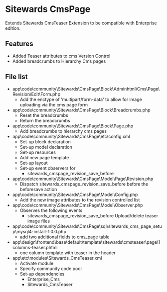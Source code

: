 Sitewards CmsPage
=================

Extends Sitewards CmsTeaser Extension to be compatible with Enterprise edition.

Features
------------------
* Added Teaser attributes to cms Version Control
* Added breadcrumbs to Hierarchy Cms pages

File list
------------------
* app\code\community\Sitewards\CmsPage\Block\Adminhtml\Cms\Page\Revision\Edit\Form.php
    * Add the enctype of 'multipart/form-data' to allow for image uploading via the cms page form
* app\code\community\Sitewards\CmsPage\Block\Breadcrumbs.php
     * Reset the breadcrumbs
     * Return the breadcrumbs
* app\code\community\Sitewards\CmsPage\Block\Page.php
    * Add breadcrumbs to hierarchy cms pages
* app\code\community\Sitewards\CmsPage\etc\config.xml
    * Set-up block declaration
    * Set-up model declaration
    * Set-up resources
    * Add new page template
    * Set-up layout
    * Set-up event observers for
        * sitewards_cmspage_revision_save_before
* app\code\community\Sitewards\CmsPage\Model\Page\Revision.php
    * Dispatch sitewards_cmspage_revision_save_before before the beforesave action
* app\code\community\Sitewards\CmsPage\Model\Config.php
    * Add the new image attributes to the revision controlled list
* app\code\community\Sitewards\CmsPage\Model\Observer.php
    * Observes the following events
       * sitewards_cmspage_revision_save_before
         Upload/delete teaser image files
* app\code\community\Sitewards\CmsPage\sql\sitewards_cms_page_setup\mysql4-install-1.0.0.php
    * add two additional fields to cms_page table
* app\design\frontend\base\default\template\sitewards\cmsteaser\page\1columns-teaser.phtml
    * one column template with teaser in the header
* app\etc\modules\Sitewards_CmsTeaser.xml
    * Activate module
    * Specify community code pool
    * Set-up dependencies
        * Enterprise_Cms
        * Sitewards_CmsTeaser
